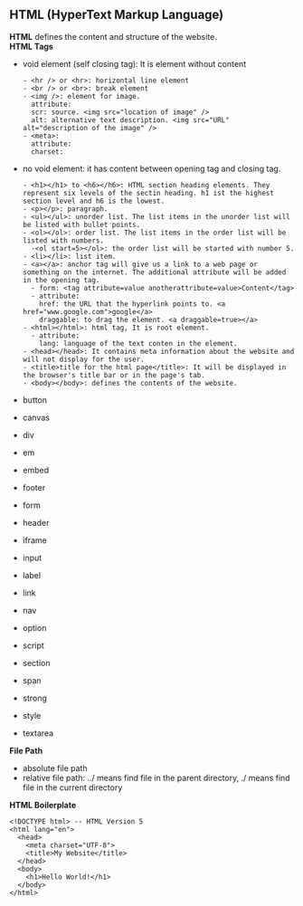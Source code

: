 ## HTML (HyperText Markup Language)
**HTML** defines the content and structure of the website.<br>
**HTML Tags**
- void element (self closing tag): It is element without content
  ```
  - <hr /> or <hr>: horizontal line element
  - <br /> or <br>: break element
  - <img />: element for image.
    attribute:
    scr: source. <img src="location of image" />
    alt: alternative text description. <img src="URL" alt="description of the image" />
  - <meta>:
    attribute:
    charset:
  ```
- no void element: it has content between opening tag and closing tag.
  ```
  - <h1></h1> to <h6></h6>: HTML section heading elements. They represent six levels of the sectin heading. h1 ist the highest section level and h6 is the lowest.
  - <p></p>: paragraph.
  - <ul></ul>: unorder list. The list items in the unorder list will be listed with bullet points.
  - <ol></ol>: order list. The list items in the order list will be listed with numbers.
    -<ol start=5></ol>: the order list will be started with number 5. 
  - <li></li>: list item.
  - <a></a>: anchor tag will give us a link to a web page or something on the internet. The additional attribute will be added in the opening tag. 
    - form: <tag attribute=value anotherattribute=value>Content</tag>
    - attribute:
      href: the URL that the hyperlink points to. <a href="www.google.com">google</a>
      draggable: to drag the element. <a draggable=true></a>
  - <html></html>: html tag, It is root element.
    - attribute:
      lang: language of the text conten in the element.
  - <head></head>: It contains meta information about the website and will not display for the user.
  - <title>title for the html page</title>: It will be displayed in the browser's title bar or in the page's tab.
  - <body></body>: defines the contents of the website.
  ```


- button
- canvas
- div
- em
- embed
- footer
- form

- header


  
- iframe

- input
- label

- link

- nav

- option

- script
- section
- span
- strong
- style
- textarea


**File Path**
- absolute file path
- relative file path: ../ means find file in the parent directory, ./ means find file in the current directory

**HTML Boilerplate**
```
<!DOCTYPE html> -- HTML Version 5
<html lang="en">
  <head>
    <meta charset="UTF-8">
    <title>My Website</title>
  </head>
  <body>
    <h1>Hello World!</h1>
  </body>
</html>
```

